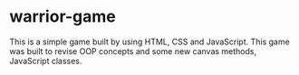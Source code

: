 # warrior-game

This is a simple game built by using HTML, CSS and JavaScript. This game was built to revise OOP concepts and some new canvas methods, JavaScript classes.
